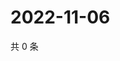 # 2022-11-06

共 0 条

<!-- BEGIN WEIBO -->
<!-- 最后更新时间 Sun Nov 06 2022 14:19:49 GMT+0800 (China Standard Time) -->

<!-- END WEIBO -->
